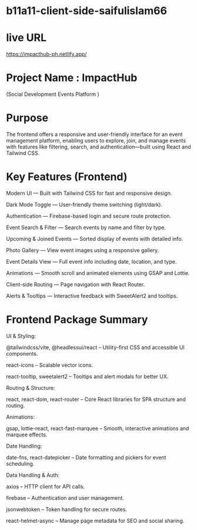 ﻿# b11a11-client-side-saifulislam66
 
# live URL 
https://impacthub-ph.netlify.app/

# Project Name : ImpactHub 
(Social Development Events Platform )

# Purpose
The frontend offers a responsive and user-friendly interface for an event management platform, enabling users to explore, join, and manage events with features like filtering, search, and authentication—built using React and Tailwind CSS.

# Key Features (Frontend)
 Modern UI — Built with Tailwind CSS for fast and responsive design.

 Dark Mode Toggle — User-friendly theme switching (light/dark).

 Authentication — Firebase-based login and secure route protection.

 Event Search & Filter — Search events by name and filter by type.

 Upcoming & Joined Events — Sorted display of events with detailed info.

 Photo Gallery — View event images using a responsive gallery.

 Event Details View — Full event info including date, location, and type.

 Animations — Smooth scroll and animated elements using GSAP and Lottie.

 Client-side Routing — Page navigation with React Router.

 Alerts & Tooltips — Interactive feedback with SweetAlert2 and tooltips.


# Frontend Package Summary
UI & Styling:

@tailwindcss/vite, @headlessui/react – Utility-first CSS and accessible UI components.

react-icons – Scalable vector icons.

react-tooltip, sweetalert2 – Tooltips and alert modals for better UX.

Routing & Structure:

react, react-dom, react-router – Core React libraries for SPA structure and routing.

Animations:

gsap, lottie-react, react-fast-marquee – Smooth, interactive animations and marquee effects.

Date Handling:

date-fns, react-datepicker – Date formatting and pickers for event scheduling.

Data Handling & Auth:

axios – HTTP client for API calls.

firebase – Authentication and user management.

jsonwebtoken – Token handling for secure routes.

react-helmet-async – Manage page metadata for SEO and social sharing.


